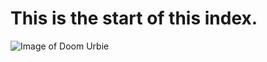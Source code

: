 # This is the start of this index.

![Image of Doom Urbie](https://www.google.com/url?sa=i&url=https%3A%2F%2Fastray3.bigcartel.com%2Fproduct%2Fthe-urbie-pack&psig=AOvVaw13OUf5z2w8zVH2IO_MZrlw&ust=1748636802139000&source=images&cd=vfe&opi=89978449&ved=0CBQQjRxqFwoTCLiDrO_ByY0DFQAAAAAdAAAAABAE)
